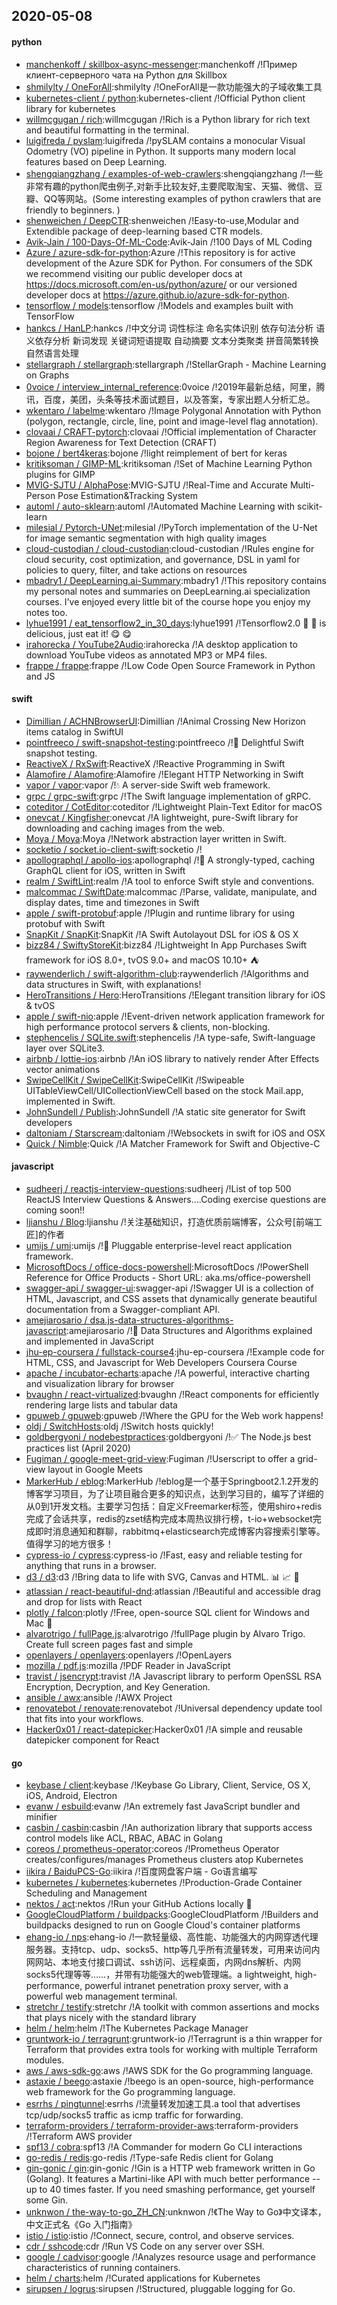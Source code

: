 ## 2020-05-08

#### python
* [manchenkoff / skillbox-async-messenger](https://github.com/manchenkoff/skillbox-async-messenger):manchenkoff /!Пример клиент-серверного чата на Python для Skillbox
* [shmilylty / OneForAll](https://github.com/shmilylty/OneForAll):shmilylty /!OneForAll是一款功能强大的子域收集工具
* [kubernetes-client / python](https://github.com/kubernetes-client/python):kubernetes-client /!Official Python client library for kubernetes
* [willmcgugan / rich](https://github.com/willmcgugan/rich):willmcgugan /!Rich is a Python library for rich text and beautiful formatting in the terminal.
* [luigifreda / pyslam](https://github.com/luigifreda/pyslam):luigifreda /!pySLAM contains a monocular Visual Odometry (VO) pipeline in Python. It supports many modern local features based on Deep Learning.
* [shengqiangzhang / examples-of-web-crawlers](https://github.com/shengqiangzhang/examples-of-web-crawlers):shengqiangzhang /!一些非常有趣的python爬虫例子,对新手比较友好,主要爬取淘宝、天猫、微信、豆瓣、QQ等网站。(Some interesting examples of python crawlers that are friendly to beginners. )
* [shenweichen / DeepCTR](https://github.com/shenweichen/DeepCTR):shenweichen /!Easy-to-use,Modular and Extendible package of deep-learning based CTR models.
* [Avik-Jain / 100-Days-Of-ML-Code](https://github.com/Avik-Jain/100-Days-Of-ML-Code):Avik-Jain /!100 Days of ML Coding
* [Azure / azure-sdk-for-python](https://github.com/Azure/azure-sdk-for-python):Azure /!This repository is for active development of the Azure SDK for Python. For consumers of the SDK we recommend visiting our public developer docs at https://docs.microsoft.com/en-us/python/azure/ or our versioned developer docs at https://azure.github.io/azure-sdk-for-python.
* [tensorflow / models](https://github.com/tensorflow/models):tensorflow /!Models and examples built with TensorFlow
* [hankcs / HanLP](https://github.com/hankcs/HanLP):hankcs /!中文分词 词性标注 命名实体识别 依存句法分析 语义依存分析 新词发现 关键词短语提取 自动摘要 文本分类聚类 拼音简繁转换 自然语言处理
* [stellargraph / stellargraph](https://github.com/stellargraph/stellargraph):stellargraph /!StellarGraph - Machine Learning on Graphs
* [0voice / interview_internal_reference](https://github.com/0voice/interview_internal_reference):0voice /!2019年最新总结，阿里，腾讯，百度，美团，头条等技术面试题目，以及答案，专家出题人分析汇总。
* [wkentaro / labelme](https://github.com/wkentaro/labelme):wkentaro /!Image Polygonal Annotation with Python (polygon, rectangle, circle, line, point and image-level flag annotation).
* [clovaai / CRAFT-pytorch](https://github.com/clovaai/CRAFT-pytorch):clovaai /!Official implementation of Character Region Awareness for Text Detection (CRAFT)
* [bojone / bert4keras](https://github.com/bojone/bert4keras):bojone /!light reimplement of bert for keras
* [kritiksoman / GIMP-ML](https://github.com/kritiksoman/GIMP-ML):kritiksoman /!Set of Machine Learning Python plugins for GIMP
* [MVIG-SJTU / AlphaPose](https://github.com/MVIG-SJTU/AlphaPose):MVIG-SJTU /!Real-Time and Accurate Multi-Person Pose Estimation&Tracking System
* [automl / auto-sklearn](https://github.com/automl/auto-sklearn):automl /!Automated Machine Learning with scikit-learn
* [milesial / Pytorch-UNet](https://github.com/milesial/Pytorch-UNet):milesial /!PyTorch implementation of the U-Net for image semantic segmentation with high quality images
* [cloud-custodian / cloud-custodian](https://github.com/cloud-custodian/cloud-custodian):cloud-custodian /!Rules engine for cloud security, cost optimization, and governance, DSL in yaml for policies to query, filter, and take actions on resources
* [mbadry1 / DeepLearning.ai-Summary](https://github.com/mbadry1/DeepLearning.ai-Summary):mbadry1 /!This repository contains my personal notes and summaries on DeepLearning.ai specialization courses. I've enjoyed every little bit of the course hope you enjoy my notes too.
* [lyhue1991 / eat_tensorflow2_in_30_days](https://github.com/lyhue1991/eat_tensorflow2_in_30_days):lyhue1991 /!Tensorflow2.0
🍎
🍊
is delicious, just eat it!
😋
😋
* [irahorecka / YouTube2Audio](https://github.com/irahorecka/YouTube2Audio):irahorecka /!A desktop application to download YouTube videos as annotated MP3 or MP4 files.
* [frappe / frappe](https://github.com/frappe/frappe):frappe /!Low Code Open Source Framework in Python and JS

#### swift
* [Dimillian / ACHNBrowserUI](https://github.com/Dimillian/ACHNBrowserUI):Dimillian /!Animal Crossing New Horizon items catalog in SwiftUI
* [pointfreeco / swift-snapshot-testing](https://github.com/pointfreeco/swift-snapshot-testing):pointfreeco /!📸
Delightful Swift snapshot testing.
* [ReactiveX / RxSwift](https://github.com/ReactiveX/RxSwift):ReactiveX /!Reactive Programming in Swift
* [Alamofire / Alamofire](https://github.com/Alamofire/Alamofire):Alamofire /!Elegant HTTP Networking in Swift
* [vapor / vapor](https://github.com/vapor/vapor):vapor /!💧
A server-side Swift web framework.
* [grpc / grpc-swift](https://github.com/grpc/grpc-swift):grpc /!The Swift language implementation of gRPC.
* [coteditor / CotEditor](https://github.com/coteditor/CotEditor):coteditor /!Lightweight Plain-Text Editor for macOS
* [onevcat / Kingfisher](https://github.com/onevcat/Kingfisher):onevcat /!A lightweight, pure-Swift library for downloading and caching images from the web.
* [Moya / Moya](https://github.com/Moya/Moya):Moya /!Network abstraction layer written in Swift.
* [socketio / socket.io-client-swift](https://github.com/socketio/socket.io-client-swift):socketio /!
* [apollographql / apollo-ios](https://github.com/apollographql/apollo-ios):apollographql /!📱
A strongly-typed, caching GraphQL client for iOS, written in Swift
* [realm / SwiftLint](https://github.com/realm/SwiftLint):realm /!A tool to enforce Swift style and conventions.
* [malcommac / SwiftDate](https://github.com/malcommac/SwiftDate):malcommac /!Parse, validate, manipulate, and display dates, time and timezones in Swift
* [apple / swift-protobuf](https://github.com/apple/swift-protobuf):apple /!Plugin and runtime library for using protobuf with Swift
* [SnapKit / SnapKit](https://github.com/SnapKit/SnapKit):SnapKit /!A Swift Autolayout DSL for iOS & OS X
* [bizz84 / SwiftyStoreKit](https://github.com/bizz84/SwiftyStoreKit):bizz84 /!Lightweight In App Purchases Swift framework for iOS 8.0+, tvOS 9.0+ and macOS 10.10+
⛺
* [raywenderlich / swift-algorithm-club](https://github.com/raywenderlich/swift-algorithm-club):raywenderlich /!Algorithms and data structures in Swift, with explanations!
* [HeroTransitions / Hero](https://github.com/HeroTransitions/Hero):HeroTransitions /!Elegant transition library for iOS & tvOS
* [apple / swift-nio](https://github.com/apple/swift-nio):apple /!Event-driven network application framework for high performance protocol servers & clients, non-blocking.
* [stephencelis / SQLite.swift](https://github.com/stephencelis/SQLite.swift):stephencelis /!A type-safe, Swift-language layer over SQLite3.
* [airbnb / lottie-ios](https://github.com/airbnb/lottie-ios):airbnb /!An iOS library to natively render After Effects vector animations
* [SwipeCellKit / SwipeCellKit](https://github.com/SwipeCellKit/SwipeCellKit):SwipeCellKit /!Swipeable UITableViewCell/UICollectionViewCell based on the stock Mail.app, implemented in Swift.
* [JohnSundell / Publish](https://github.com/JohnSundell/Publish):JohnSundell /!A static site generator for Swift developers
* [daltoniam / Starscream](https://github.com/daltoniam/Starscream):daltoniam /!Websockets in swift for iOS and OSX
* [Quick / Nimble](https://github.com/Quick/Nimble):Quick /!A Matcher Framework for Swift and Objective-C

#### javascript
* [sudheerj / reactjs-interview-questions](https://github.com/sudheerj/reactjs-interview-questions):sudheerj /!List of top 500 ReactJS Interview Questions & Answers....Coding exercise questions are coming soon!!
* [ljianshu / Blog](https://github.com/ljianshu/Blog):ljianshu /!关注基础知识，打造优质前端博客，公众号[前端工匠]的作者
* [umijs / umi](https://github.com/umijs/umi):umijs /!🌋
Pluggable enterprise-level react application framework.
* [MicrosoftDocs / office-docs-powershell](https://github.com/MicrosoftDocs/office-docs-powershell):MicrosoftDocs /!PowerShell Reference for Office Products - Short URL: aka.ms/office-powershell
* [swagger-api / swagger-ui](https://github.com/swagger-api/swagger-ui):swagger-api /!Swagger UI is a collection of HTML, Javascript, and CSS assets that dynamically generate beautiful documentation from a Swagger-compliant API.
* [amejiarosario / dsa.js-data-structures-algorithms-javascript](https://github.com/amejiarosario/dsa.js-data-structures-algorithms-javascript):amejiarosario /!🥞
Data Structures and Algorithms explained and implemented in JavaScript
* [jhu-ep-coursera / fullstack-course4](https://github.com/jhu-ep-coursera/fullstack-course4):jhu-ep-coursera /!Example code for HTML, CSS, and Javascript for Web Developers Coursera Course
* [apache / incubator-echarts](https://github.com/apache/incubator-echarts):apache /!A powerful, interactive charting and visualization library for browser
* [bvaughn / react-virtualized](https://github.com/bvaughn/react-virtualized):bvaughn /!React components for efficiently rendering large lists and tabular data
* [gpuweb / gpuweb](https://github.com/gpuweb/gpuweb):gpuweb /!Where the GPU for the Web work happens!
* [oldj / SwitchHosts](https://github.com/oldj/SwitchHosts):oldj /!Switch hosts quickly!
* [goldbergyoni / nodebestpractices](https://github.com/goldbergyoni/nodebestpractices):goldbergyoni /!✅
The Node.js best practices list (April 2020)
* [Fugiman / google-meet-grid-view](https://github.com/Fugiman/google-meet-grid-view):Fugiman /!Userscript to offer a grid-view layout in Google Meets
* [MarkerHub / eblog](https://github.com/MarkerHub/eblog):MarkerHub /!eblog是一个基于Springboot2.1.2开发的博客学习项目，为了让项目融合更多的知识点，达到学习目的，编写了详细的从0到1开发文档。主要学习包括：自定义Freemarker标签，使用shiro+redis完成了会话共享，redis的zset结构完成本周热议排行榜，t-io+websocket完成即时消息通知和群聊，rabbitmq+elasticsearch完成博客内容搜索引擎等。值得学习的地方很多！
* [cypress-io / cypress](https://github.com/cypress-io/cypress):cypress-io /!Fast, easy and reliable testing for anything that runs in a browser.
* [d3 / d3](https://github.com/d3/d3):d3 /!Bring data to life with SVG, Canvas and HTML.
📊
📈
🎉
* [atlassian / react-beautiful-dnd](https://github.com/atlassian/react-beautiful-dnd):atlassian /!Beautiful and accessible drag and drop for lists with React
* [plotly / falcon](https://github.com/plotly/falcon):plotly /!Free, open-source SQL client for Windows and Mac
🦅
* [alvarotrigo / fullPage.js](https://github.com/alvarotrigo/fullPage.js):alvarotrigo /!fullPage plugin by Alvaro Trigo. Create full screen pages fast and simple
* [openlayers / openlayers](https://github.com/openlayers/openlayers):openlayers /!OpenLayers
* [mozilla / pdf.js](https://github.com/mozilla/pdf.js):mozilla /!PDF Reader in JavaScript
* [travist / jsencrypt](https://github.com/travist/jsencrypt):travist /!A Javascript library to perform OpenSSL RSA Encryption, Decryption, and Key Generation.
* [ansible / awx](https://github.com/ansible/awx):ansible /!AWX Project
* [renovatebot / renovate](https://github.com/renovatebot/renovate):renovatebot /!Universal dependency update tool that fits into your workflows.
* [Hacker0x01 / react-datepicker](https://github.com/Hacker0x01/react-datepicker):Hacker0x01 /!A simple and reusable datepicker component for React

#### go
* [keybase / client](https://github.com/keybase/client):keybase /!Keybase Go Library, Client, Service, OS X, iOS, Android, Electron
* [evanw / esbuild](https://github.com/evanw/esbuild):evanw /!An extremely fast JavaScript bundler and minifier
* [casbin / casbin](https://github.com/casbin/casbin):casbin /!An authorization library that supports access control models like ACL, RBAC, ABAC in Golang
* [coreos / prometheus-operator](https://github.com/coreos/prometheus-operator):coreos /!Prometheus Operator creates/configures/manages Prometheus clusters atop Kubernetes
* [iikira / BaiduPCS-Go](https://github.com/iikira/BaiduPCS-Go):iikira /!百度网盘客户端 - Go语言编写
* [kubernetes / kubernetes](https://github.com/kubernetes/kubernetes):kubernetes /!Production-Grade Container Scheduling and Management
* [nektos / act](https://github.com/nektos/act):nektos /!Run your GitHub Actions locally
🚀
* [GoogleCloudPlatform / buildpacks](https://github.com/GoogleCloudPlatform/buildpacks):GoogleCloudPlatform /!Builders and buildpacks designed to run on Google Cloud's container platforms
* [ehang-io / nps](https://github.com/ehang-io/nps):ehang-io /!一款轻量级、高性能、功能强大的内网穿透代理服务器。支持tcp、udp、socks5、http等几乎所有流量转发，可用来访问内网网站、本地支付接口调试、ssh访问、远程桌面，内网dns解析、内网socks5代理等等……，并带有功能强大的web管理端。a lightweight, high-performance, powerful intranet penetration proxy server, with a powerful web management terminal.
* [stretchr / testify](https://github.com/stretchr/testify):stretchr /!A toolkit with common assertions and mocks that plays nicely with the standard library
* [helm / helm](https://github.com/helm/helm):helm /!The Kubernetes Package Manager
* [gruntwork-io / terragrunt](https://github.com/gruntwork-io/terragrunt):gruntwork-io /!Terragrunt is a thin wrapper for Terraform that provides extra tools for working with multiple Terraform modules.
* [aws / aws-sdk-go](https://github.com/aws/aws-sdk-go):aws /!AWS SDK for the Go programming language.
* [astaxie / beego](https://github.com/astaxie/beego):astaxie /!beego is an open-source, high-performance web framework for the Go programming language.
* [esrrhs / pingtunnel](https://github.com/esrrhs/pingtunnel):esrrhs /!流量转发加速工具.a tool that advertises tcp/udp/socks5 traffic as icmp traffic for forwarding.
* [terraform-providers / terraform-provider-aws](https://github.com/terraform-providers/terraform-provider-aws):terraform-providers /!Terraform AWS provider
* [spf13 / cobra](https://github.com/spf13/cobra):spf13 /!A Commander for modern Go CLI interactions
* [go-redis / redis](https://github.com/go-redis/redis):go-redis /!Type-safe Redis client for Golang
* [gin-gonic / gin](https://github.com/gin-gonic/gin):gin-gonic /!Gin is a HTTP web framework written in Go (Golang). It features a Martini-like API with much better performance -- up to 40 times faster. If you need smashing performance, get yourself some Gin.
* [unknwon / the-way-to-go_ZH_CN](https://github.com/unknwon/the-way-to-go_ZH_CN):unknwon /!《The Way to Go》中文译本，中文正式名《Go 入门指南》
* [istio / istio](https://github.com/istio/istio):istio /!Connect, secure, control, and observe services.
* [cdr / sshcode](https://github.com/cdr/sshcode):cdr /!Run VS Code on any server over SSH.
* [google / cadvisor](https://github.com/google/cadvisor):google /!Analyzes resource usage and performance characteristics of running containers.
* [helm / charts](https://github.com/helm/charts):helm /!Curated applications for Kubernetes
* [sirupsen / logrus](https://github.com/sirupsen/logrus):sirupsen /!Structured, pluggable logging for Go.
